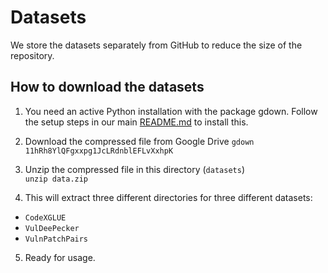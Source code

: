 # Datasets

We store the datasets separately from GitHub to reduce the size of the repository.

## How to download the datasets

1. You need an active Python installation with the package gdown. Follow the setup steps in our main [README.md](https://github.com/LimitsOfML4Vuln/USENIX_24/blob/main/README.md) to install this.

2. Download the compressed file from Google Drive
   `gdown 11hRh8YlQFgxxpg1JcLRdnblEFLvXxhpK`

3. Unzip the compressed file in this directory (`datasets`)  
   `unzip data.zip`

4. This will extract three different directories for three different datasets:

-   `CodeXGLUE`
-   `VulDeePecker`
-   `VulnPatchPairs`

5. Ready for usage.
